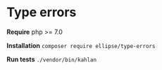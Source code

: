 # Type errors

**Require** php >= 7.0

**Installation** `composer require ellipse/type-errors`

**Run tests** `./vendor/bin/kahlan`
